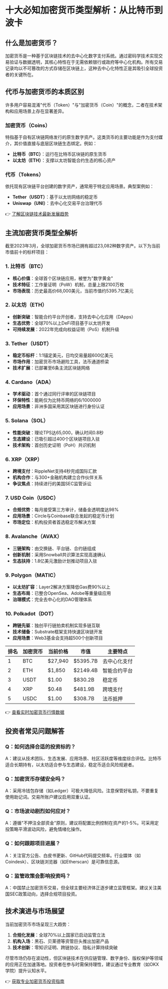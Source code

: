 # 十大必知加密货币类型解析：从比特币到波卡

## 什么是加密货币？

加密货币是一种基于区块链技术的去中心化数字支付系统。通过密码学技术实现交易验证与数据透明，其核心特性在于无需依赖银行或政府等中心化机构。所有交易记录均以不可篡改的方式存储在区块链上，这种去中心化特性正是其吸引全球投资者的关键所在。

## 代币与加密货币的本质区别

许多用户容易混淆"代币（Token）"与"加密货币（Coin）"的概念，二者在技术架构和应用场景上存在显著差异。

### 加密货币（Coins）

特指基于自有区块链网络发行的原生数字资产。这类货币的主要功能是作为支付媒介，其价值直接与底层区块链生态绑定。例如：
- **比特币（BTC）**：运行在比特币区块链的原生货币
- **以太坊（ETH）**：支撑以太坊智能合约生态的核心资产

### 代币（Tokens）

依托现有区块链平台创建的数字资产，通常用于特定应用场景。典型案例如：
- **Tether（USDT）**：基于以太坊网络的稳定币
- **Uniswap（UNI）**：去中心化交易平台治理代币

👉 [了解区块链技术最新发展趋势](https://bit.ly/okx_welcome)

## 主流加密货币类型全解析

截至2023年3月，全球加密货币市场已拥有超过23,082种数字资产。以下为当前市值前十的标杆项目：

### 1. 比特币（BTC）
- **核心价值**：全球首个区块链应用，被誉为"数字黄金"
- **技术特征**：工作量证明（PoW）机制，总量上限2100万枚
- **市场表现**：历史最高价68,000美元，当前市值约5395.7亿美元

### 2. 以太坊（ETH）
- **创新突破**：智能合约平台开创者，支持去中心化应用（DApps）
- **生态优势**：全球70%以上DeFi项目基于以太坊开发
- **可持续发展**：2022年完成向权益证明（PoS）机制升级

### 3. Tether（USDT）
- **稳定币标杆**：1:1锚定美元，日均交易量超600亿美元
- **市场作用**：加密货币市场避险工具，法币通道桥梁
- **技术扩展**：已部署至6条主流区块链网络

### 4. Cardano（ADA）
- **学术驱动**：首个通过同行评审的区块链项目
- **环保特性**：能耗仅为比特币网络的6/1000000
- **应用场景**：非洲多国采用其区块链进行身份认证

### 5. Solana（SOL）
- **性能突破**：理论TPS达65,000，确认时间0.8秒
- **生态建设**：已吸引超过400个区块链项目入驻
- **技术架构**：首创历史证明（PoH）共识机制

### 6. XRP（XRP）
- **跨境支付**：RippleNet支持4秒完成国际汇款
- **机构合作**：与300+金融机构建立合作伙伴关系
- **争议焦点**：持续进行的美国SEC监管诉讼

### 7. USD Coin（USDC）
- **合规优势**：每月接受第三方审计，储备金透明度达98%
- **应用场景**：Circle与Coinbase联合发起的稳定币计划
- **市场定位**：机构投资者首选稳定币解决方案

### 8. Avalanche（AVAX）
- **三链架构**：由交换链、平台链、合约链组成
- **创新机制**：采用Snowball共识算法实现高速确认
- **生态扶持**：1.8亿美元激励计划推动项目入驻

### 9. Polygon（MATIC）
- **以太坊扩容**：Layer2解决方案降低Gas费90%以上
- **生态布局**：已整合OpenSea、Adobe等重量级应用
- **治理模式**：完全去中心化的DAO管理体系

### 10. Polkadot（DOT）
- **跨链先驱**：独创平行链拍卖机制实现多链互联
- **技术储备**：Substrate框架支持快速区块链开发
- **应用场景**：Web3基金会支持超500个创新项目

| 排名 | 加密货币 | 当前价格 | 市值       | 主要特点               |
|------|----------|----------|------------|------------------------|
| 1    | BTC      | $27,940  | $5395.7B   | 去中心化支付           |
| 2    | ETH      | $1,850   | $2149.4B   | 智能合约平台           |
| 3    | USDT     | $1.00    | $830.2B    | 稳定币                 |
| 4    | XRP      | $0.48    | $481.9B    | 跨境支付               |
| 5    | USDC     | $1.00    | $308.7B    | 法币抵押               |

👉 [查看实时加密货币行情数据](https://bit.ly/okx_welcome)

## 投资者常见问题解答

### Q：如何选择合适的投资标的？
A：建议从技术团队、生态发展、应用场景、社区活跃度等维度综合评估。比特币适合长期持有，以太坊适合参与生态建设，稳定币适合风险规避者。

### Q：加密货币存储安全吗？
A：采用冷钱包存储（如Ledger）可极大降低风险。注意保管好私钥，不要重复使用助记词。交易所账户建议启用双重认证。

### Q：市场波动剧烈如何应对？
A：遵循"不押注全部资金"原则，建议将配置比例控制在资产的1-5%。可采用定投策略平滑波动风险，避免情绪化操作。

### Q：如何跟踪项目进展？
A：关注官方公告、白皮书更新、GitHub代码提交频率。行业媒体（如Coindesk）、区块链浏览器（如Etherscan）是可靠信息源。

### Q：监管政策会影响投资吗？
A：中国禁止加密货币交易，但全球主要经济体正逐步建立监管框架。建议关注美国SEC政策动向，选择合规项目投资。

## 技术演进与市场展望

当前加密货币市场呈现三大趋势：
1. **合规化发展**：全球70%以上国家已启动监管立法
2. **机构入场**：黑石、贝莱德等资管巨头推出加密产品
3. **技术创新**：零知识证明、跨链协议、隐私计算持续突破

尽管市场仍存在波动性，但区块链技术在供应链管理、数字身份、版权保护等领域的应用正在加速落地。投资者在参与时需保持理性，建议通过专业教育（如OKX学院）提升认知水平。

👉 [获取专业加密货币投资指南](https://bit.ly/okx_welcome)